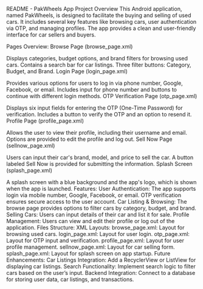 README - PakWheels App
Project Overview
This Android application, named PakWheels, is designed to facilitate the buying and selling of used cars. It includes several key features like browsing cars, user authentication via OTP, and managing profiles. The app provides a clean and user-friendly interface for car sellers and buyers.

Pages Overview:
Browse Page (browse_page.xml)

Displays categories, budget options, and brand filters for browsing used cars.
Contains a search bar for car listings.
Three filter buttons: Category, Budget, and Brand.
Login Page (login_page.xml)

Provides various options for users to log in via phone number, Google, Facebook, or email.
Includes input for phone number and buttons to continue with different login methods.
OTP Verification Page (otp_page.xml)

Displays six input fields for entering the OTP (One-Time Password) for verification.
Includes a button to verify the OTP and an option to resend it.
Profile Page (profile_page.xml)

Allows the user to view their profile, including their username and email.
Options are provided to edit the profile and log out.
Sell Now Page (sellnow_page.xml)

Users can input their car's brand, model, and price to sell the car.
A button labeled Sell Now is provided for submitting the information.
Splash Screen (splash_page.xml)

A splash screen with a blue background and the app's logo, which is shown when the app is launched.
Features:
User Authentication: The app supports login via mobile number, Google, Facebook, or email. OTP verification ensures secure access to the user account.
Car Listing & Browsing: The browse page provides options to filter cars by category, budget, and brand.
Selling Cars: Users can input details of their car and list it for sale.
Profile Management: Users can view and edit their profile or log out of the application.
Files Structure:
XML Layouts:
browse_page.xml: Layout for browsing used cars.
login_page.xml: Layout for user login.
otp_page.xml: Layout for OTP input and verification.
profile_page.xml: Layout for user profile management.
sellnow_page.xml: Layout for car selling form.
splash_page.xml: Layout for splash screen on app startup.
Future Enhancements:
Car Listings Integration: Add a RecyclerView or ListView for displaying car listings.
Search Functionality: Implement search logic to filter cars based on the user’s input.
Backend Integration: Connect to a database for storing user data, car listings, and transactions.
